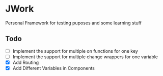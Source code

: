# JWork
Personal Framework for testing puposes and some learning stuff

## Todo

* [ ] Implement the support for multiple on functions for one key
* [ ] Implement the support for multiple change wrappers for one variable
* [x] Add Routing
* [x] Add Different Variables in Components